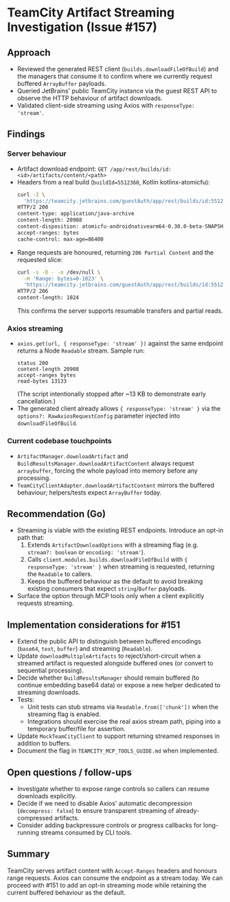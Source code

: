 # TeamCity Artifact Streaming Investigation (Issue #157)

## Approach
- Reviewed the generated REST client (`builds.downloadFileOfBuild`) and the managers that consume it to confirm where we currently request buffered `ArrayBuffer` payloads.
- Queried JetBrains' public TeamCity instance via the guest REST API to observe the HTTP behaviour of artifact downloads.
- Validated client-side streaming using Axios with `responseType: 'stream'`.

## Findings
### Server behaviour
- Artifact download endpoint: `GET /app/rest/builds/id:<id>/artifacts/content/<path>`
- Headers from a real build (`buildId=5512360`, Kotlin kotlinx-atomicfu):
  ```bash
  curl -I \
    'https://teamcity.jetbrains.com/guestAuth/app/rest/builds/id:5512360/artifacts/content/atomicfu/build/libs/atomicfu-androidnativearm64-0.30.0-beta-SNAPSHOT-sources.jar'
  HTTP/2 200
  content-type: application/java-archive
  content-length: 20908
  content-disposition: atomicfu-androidnativearm64-0.30.0-beta-SNAPSHOT-sources.jar
  accept-ranges: bytes
  cache-control: max-age=86400
  ```
- Range requests are honoured, returning `206 Partial Content` and the requested slice:
  ```bash
  curl -s -D - -o /dev/null \
    -H 'Range: bytes=0-1023' \
    'https://teamcity.jetbrains.com/guestAuth/app/rest/builds/id:5512360/artifacts/content/atomicfu/build/libs/atomicfu-androidnativearm64-0.30.0-beta-SNAPSHOT-sources.jar'
  HTTP/2 206
  content-length: 1024
  ```
  This confirms the server supports resumable transfers and partial reads.

### Axios streaming
- `axios.get(url, { responseType: 'stream' })` against the same endpoint returns a Node `Readable` stream. Sample run:
  ```text
  status 200
  content-length 20908
  accept-ranges bytes
  read-bytes 13133
  ```
  (The script intentionally stopped after ~13 KB to demonstrate early cancellation.)
- The generated client already allows `{ responseType: 'stream' }` via the `options?: RawAxiosRequestConfig` parameter injected into `downloadFileOfBuild`.

### Current codebase touchpoints
- `ArtifactManager.downloadArtifact` and `BuildResultsManager.downloadArtifactContent` always request `arraybuffer`, forcing the whole payload into memory before any processing.
- `TeamCityClientAdapter.downloadArtifactContent` mirrors the buffered behaviour; helpers/tests expect `ArrayBuffer` today.

## Recommendation (Go)
- Streaming is viable with the existing REST endpoints. Introduce an opt-in path that:
  1. Extends `ArtifactDownloadOptions` with a streaming flag (e.g. `stream?: boolean` or `encoding: 'stream'`).
  2. Calls `client.modules.builds.downloadFileOfBuild` with `{ responseType: 'stream' }` when streaming is requested, returning the `Readable` to callers.
  3. Keeps the buffered behaviour as the default to avoid breaking existing consumers that expect `string`/`Buffer` payloads.
- Surface the option through MCP tools only when a client explicitly requests streaming.

## Implementation considerations for #151
- Extend the public API to distinguish between buffered encodings (`base64`, `text`, `buffer`) and streaming (`Readable`).
- Update `downloadMultipleArtifacts` to reject/short-circuit when a streamed artifact is requested alongside buffered ones (or convert to sequential processing).
- Decide whether `BuildResultsManager` should remain buffered (to continue embedding base64 data) or expose a new helper dedicated to streaming downloads.
- Tests:
  - Unit tests can stub streams via `Readable.from(['chunk'])` when the streaming flag is enabled.
  - Integrations should exercise the real axios stream path, piping into a temporary buffer/file for assertion.
- Update `MockTeamCityClient` to support returning streamed responses in addition to buffers.
- Document the flag in `TEAMCITY_MCP_TOOLS_GUIDE.md` when implemented.

## Open questions / follow-ups
- Investigate whether to expose range controls so callers can resume downloads explicitly.
- Decide if we need to disable Axios' automatic decompression (`decompress: false`) to ensure transparent streaming of already-compressed artifacts.
- Consider adding backpressure controls or progress callbacks for long-running streams consumed by CLI tools.

## Summary
TeamCity serves artifact content with `Accept-Ranges` headers and honours range requests. Axios can consume the endpoint as a stream today. We can proceed with #151 to add an opt-in streaming mode while retaining the current buffered behaviour as the default.
